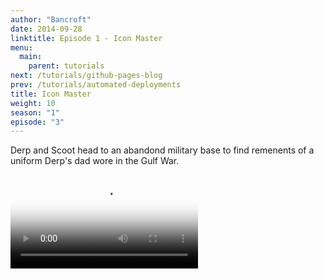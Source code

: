 ```yaml
---
author: "Bancroft"
date: 2014-09-28
linktitle: Episode 1 - Icon Master
menu:
  main:
    parent: tutorials
next: /tutorials/github-pages-blog
prev: /tutorials/automated-deployments
title: Icon Master
weight: 10
season: "1"
episode: "3"
---
```


Derp and Scoot head to an abandond military base to find remenents of a uniform Derp's dad wore in the Gulf War. 


<video src="https://s3.us-east-2.amazonaws.com/bancroftshow/season-1/episode-1/crypto-visionary.mp4" controls controlsList="nodownload"  poster="https://s3.us-east-2.amazonaws.com/bancroftshow/season-1/episode-1/poster.jpg">
</video>

